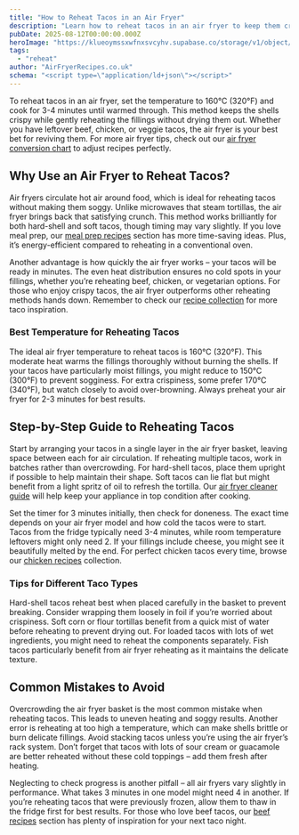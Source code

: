 ```yaml
---
title: "How to Reheat Tacos in an Air Fryer"
description: "Learn how to reheat tacos in an air fryer to keep them crispy and delicious. Perfect temperature, timing, and tips for leftover tacos."
pubDate: 2025-08-12T00:00:00.000Z
heroImage: "https://klueoymssxwfnxsvcyhv.supabase.co/storage/v1/object/public/md/how-to-reheat-tacos-in-air-fryer-23952e3f.png"
tags:
  - "reheat"
author: "AirFryerRecipes.co.uk"
schema: "<script type=\"application/ld+json\"></script>"
---
```


<p>To reheat tacos in an air fryer, set the temperature to 160°C (320°F) and cook for 3-4 minutes until warmed through. This method keeps the shells crispy while gently reheating the fillings without drying them out. Whether you have leftover beef, chicken, or veggie tacos, the air fryer is your best bet for reviving them. For more air fryer tips, check out our <a href=https://www.airfryerrecipe.co.uk/air-fryer-conversion-chart>air fryer conversion chart</a> to adjust recipes perfectly.</p>

<h2>Why Use an Air Fryer to Reheat Tacos?</h2>
<p>Air fryers circulate hot air around food, which is ideal for reheating tacos without making them soggy. Unlike microwaves that steam tortillas, the air fryer brings back that satisfying crunch. This method works brilliantly for both hard-shell and soft tacos, though timing may vary slightly. If you love meal prep, our <a href=https://www.airfryerrecipe.co.uk/recipe-category/meal-prep>meal prep recipes</a> section has more time-saving ideas. Plus, it’s energy-efficient compared to reheating in a conventional oven.</p>

<p>Another advantage is how quickly the air fryer works – your tacos will be ready in minutes. The even heat distribution ensures no cold spots in your fillings, whether you’re reheating beef, chicken, or vegetarian options. For those who enjoy crispy tacos, the air fryer outperforms other reheating methods hands down. Remember to check our <a href=https://www.airfryerrecipe.co.uk/recipes>recipe collection</a> for more taco inspiration.</p>

<h3>Best Temperature for Reheating Tacos</h3>
<p>The ideal air fryer temperature to reheat tacos is 160°C (320°F). This moderate heat warms the fillings thoroughly without burning the shells. If your tacos have particularly moist fillings, you might reduce to 150°C (300°F) to prevent sogginess. For extra crispiness, some prefer 170°C (340°F), but watch closely to avoid over-browning. Always preheat your air fryer for 2-3 minutes for best results.</p>

<h2>Step-by-Step Guide to Reheating Tacos</h2>
<p>Start by arranging your tacos in a single layer in the air fryer basket, leaving space between each for air circulation. If reheating multiple tacos, work in batches rather than overcrowding. For hard-shell tacos, place them upright if possible to help maintain their shape. Soft tacos can lie flat but might benefit from a light spritz of oil to refresh the tortilla. Our <a href=https://www.airfryerrecipe.co.uk/air-fryer-cleaner>air fryer cleaner guide</a> will help keep your appliance in top condition after cooking.</p>

<p>Set the timer for 3 minutes initially, then check for doneness. The exact time depends on your air fryer model and how cold the tacos were to start. Tacos from the fridge typically need 3-4 minutes, while room temperature leftovers might only need 2. If your fillings include cheese, you might see it beautifully melted by the end. For perfect chicken tacos every time, browse our <a href=https://www.airfryerrecipe.co.uk/recipe-category/chicken>chicken recipes</a> collection.</p>

<h3>Tips for Different Taco Types</h3>
<p>Hard-shell tacos reheat best when placed carefully in the basket to prevent breaking. Consider wrapping them loosely in foil if you’re worried about crispiness. Soft corn or flour tortillas benefit from a quick mist of water before reheating to prevent drying out. For loaded tacos with lots of wet ingredients, you might need to reheat the components separately. Fish tacos particularly benefit from air fryer reheating as it maintains the delicate texture.</p>

<h2>Common Mistakes to Avoid</h2>
<p>Overcrowding the air fryer basket is the most common mistake when reheating tacos. This leads to uneven heating and soggy results. Another error is reheating at too high a temperature, which can make shells brittle or burn delicate fillings. Avoid stacking tacos unless you’re using the air fryer’s rack system. Don’t forget that tacos with lots of sour cream or guacamole are better reheated without these cold toppings – add them fresh after heating.</p>

<p>Neglecting to check progress is another pitfall – all air fryers vary slightly in performance. What takes 3 minutes in one model might need 4 in another. If you’re reheating tacos that were previously frozen, allow them to thaw in the fridge first for best results. For those who love beef tacos, our <a href=https://www.airfryerrecipe.co.uk/recipe-category/beef>beef recipes</a> section has plenty of inspiration for your next taco night.</p>
